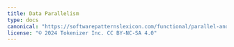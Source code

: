 ```yaml
---
title: Data Parallelism
type: docs
canonical: "https://softwarepatternslexicon.com/functional/parallel-and-concurrent-programming-patterns/data-parallelism"
license: "© 2024 Tokenizer Inc. CC BY-NC-SA 4.0"
---
```

